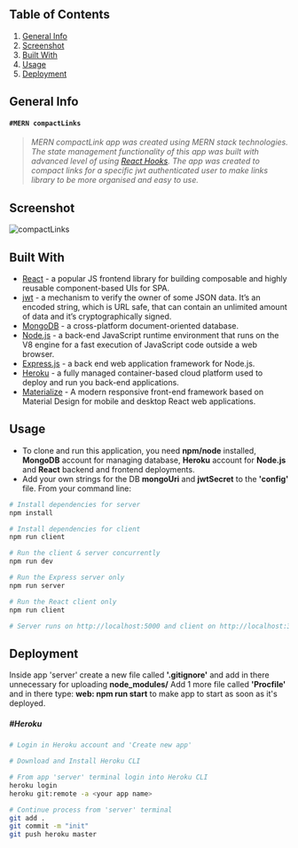 ## Table of Contents
1. [General Info](#general-info)
2. [Screenshot](#screenshot)
3. [Built With](#built-with)
4. [Usage](#usage)
5. [Deployment](#deployment)

## General Info
#### `#MERN compactLinks`
> *MERN compactLink app was created using MERN stack technologies.
> The state management functionality of this app was built with advanced level of using [React Hooks](https://reactjs.org/docs/hooks-intro.html). 
The app was created to compact links for a specific jwt authenticated user to make links library to be more organised and easy to use.* 

## Screenshot
![compactLinks](https://user-images.githubusercontent.com/44978672/122711197-1b09dc80-d2a5-11eb-96c3-141d10ac09c8.png)

## Built With
* [React](https://reactjs.org/docs/getting-started.html) - a popular JS frontend library for building composable and highly reusable component-based UIs for SPA.
* [jwt](https://jwt.io) - a mechanism to verify the owner of some JSON data. It’s an encoded string, which is URL safe, that can contain an unlimited amount of data and it’s cryptographically signed.
* [MongoDB](https://www.mongodb.com) - a cross-platform document-oriented database. 
* [Node.js](https://nodejs.org/en/about/) - a back-end JavaScript runtime environment that runs on the V8 engine for a fast execution of JavaScript code outside a web browser.
* [Express.js](https://expressjs.com/) - a back end web application framework for Node.js.
* [Heroku](https://www.heroku.com/) - a fully managed container-based cloud platform used to deploy and run you back-end applications.
* [Materialize](https://materializecss.com/) - A modern responsive front-end framework based on Material Design for mobile and desktop React web applications.

## Usage
* To clone and run this application, you need **npm/node** installed, **MongoDB** account for managing database, **Heroku** account for **Node.js** and **React** backend and frontend deployments.
* Add your own strings for the DB **mongoUri** and **jwtSecret** to the **'config'** file. From your command line:

````sh
# Install dependencies for server
npm install

# Install dependencies for client
npm run client

# Run the client & server concurrently
npm run dev

# Run the Express server only
npm run server

# Run the React client only
npm run client

# Server runs on http://localhost:5000 and client on http://localhost:3000
````

## Deployment
Inside app 'server' create a new file called **'.gitignore'** and add in there unnecessary for uploading **node_modules/**
Add 1 more file called **'Procfile'** and in there type: **web: npm run start** to make app to start as soon as it's deployed.

##### #Heroku
````sh
# Login in Heroku account and 'Create new app'

# Download and Install Heroku CLI

# From app 'server' terminal login into Heroku CLI
heroku login
heroku git:remote -a <your app name>

# Continue process from 'server' terminal
git add .
git commit -m "init"
git push heroku master
